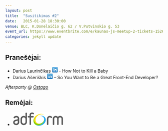 ```yaml
---
layout: post
title:  "Susitikimas #2"
date:   2015-01-28 18:30:00
venue: BLC, K.Donelaičio g. 62 / V.Putvinskio g. 53
event_url: https://www.eventbrite.com/e/kaunas-js-meetup-2-tickets-15269923753
categories: jekyll update
---
```

## Pranešėjai:

 * Darius Laurinčikas [![LinkedIn](img/icon-linkedin.png)](https://www.linkedin.com/in/darxx) - How Not to Kill a Baby
 * Darius Ašeriškis [![LinkedIn](img/icon-linkedin.png)](https://www.linkedin.com/pub/darius-ašeriškis/53/553/232) – So You Want to Be a Great Front-End Developer?

*Afterparty @ [Ostago](https://www.facebook.com/ostagoLT)*

## Remėjai:

 * ![Adform](img/adform-logo.jpg)
